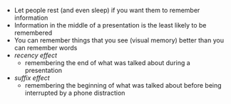 - Let people rest (and even sleep) if you want them to remember information
- Information in the middle of a presentation is the least likely to be remembered
- You can remember things that you see (visual memory) better than you can remember words
- _recency effect_
	- remembering the end of what was talked about during a presentation
- _suffix effect_
	- remembering the beginning of what was talked about before being interrupted by a phone distraction